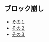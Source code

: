 ## ブロック崩し
- [その１](http://nn-hokuson.hatenablog.com/entry/2017/08/17/200918)
- [その２](http://nn-hokuson.hatenablog.com/entry/2017/08/21/193912)
- [その３](http://nn-hokuson.hatenablog.com/entry/2017/08/22/200031)

